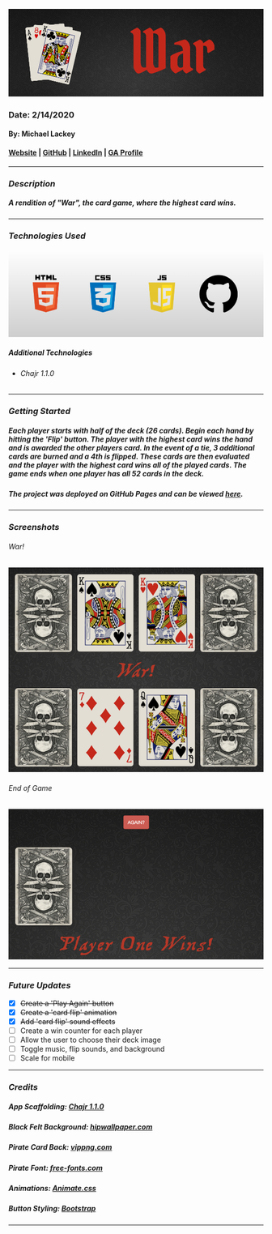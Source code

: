 ![War!](images/banner.png)

### Date: 2/14/2020

#### By: Michael Lackey
#### [Website](https://michaellackey.com/) | [GitHub](https://github.com/mlackey9601) | [LinkedIn](https://www.linkedin.com/in/michaelglackey/) | [GA Profile](https://profiles.generalassemb.ly/michaellackey)
***

### ***Description***

##### A rendition of "War", the card game, where the highest card wins.
***

### ***Technologies Used***
![Technologies Used](images/tech-banner.png)

##### ***Additional Technologies***
* ###### Chajr 1.1.0
***

### ***Getting Started***

##### Each player starts with half of the deck (26 cards). Begin each hand by hitting the 'Flip' button.  The player with the highest card wins the hand and is awarded the other players card.  In the event of a tie, 3 additional cards are burned and a 4th is flipped.  These cards are then evaluated and the player with the highest card wins *all* of the played cards.  The game ends when one player has all 52 cards in the deck.
##### The project was deployed on GitHub Pages and can be viewed [here](https://mlackey9601.github.io/War/).
***

### ***Screenshots***

###### War!
![War!](images/screenshots/war.png)

###### End of Game
![End of Game](images/screenshots/endgame.png)
***

### ***Future Updates***

- [x] ~~Create a 'Play Again' button~~
- [x] ~~Create a 'card flip' animation~~
- [x] ~~Add 'card flip' sound effects~~
- [ ] Create a win counter for each player
- [ ] Allow the user to choose their deck image
- [ ] Toggle music, flip sounds, and background
- [ ] Scale for mobile
***

### ***Credits***
  
##### App Scaffolding: [Chajr 1.1.0](https://github.com/davidstinson/chajr)

##### Black Felt Background: [hipwallpaper.com](https://hipwallpaper.com/)

##### Pirate Card Back: [vippng.com](http://vippng.com)

##### Pirate Font: [free-fonts.com](https://www.free-fonts.com/)

##### Animations: [Animate.css](https://daneden.github.io/animate.css/)

##### Button Styling: [Bootstrap](https://getbootstrap.com/)
***
